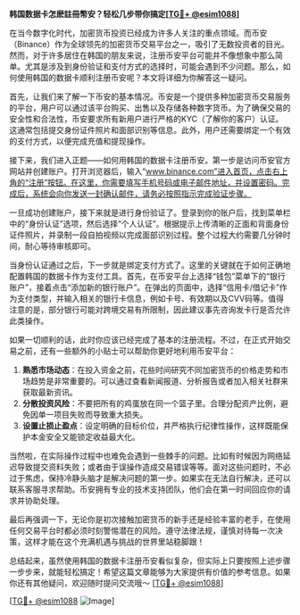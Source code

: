 **韩国数据卡怎麽註冊幣安？轻松几步带你搞定[[TG💪+ @esim1088](https://t.me/s/esim1088)]**

在当今数字化时代，加密货币投资已经成为许多人关注的重点领域。而币安（Binance）作为全球领先的加密货币交易平台之一，吸引了无数投资者的目光。然而，对于许多居住在韩国的朋友来说，注册币安平台可能并不像想象中那么简单。尤其是涉及到身份验证和支付方式的选择时，可能会遇到不少问题。那么，如何使用韩国的数据卡顺利注册币安呢？本文将详细为你解答这一疑问。

首先，让我们来了解一下币安的基本情况。币安是一个提供多种加密货币交易服务的平台，用户可以通过该平台购买、出售以及存储各种数字货币。为了确保交易的安全性和合法性，币安要求所有新用户进行严格的KYC（了解你的客户）认证。这通常包括提交身份证件照片和面部识别等信息。此外，用户还需要绑定一个有效的支付方式，以便完成充值和提现操作。

接下来，我们进入正题——如何用韩国的数据卡注册币安。第一步是访问币安官方网站并创建账户。打开浏览器后，输入“www.binance.com”进入首页，点击右上角的“注册”按钮。在这里，你需要填写手机号码或电子邮件地址，并设置密码。完成后，系统会向你发送一封确认邮件，请务必按照指示完成验证步骤。

一旦成功创建账户，接下来就是进行身份验证了。登录到你的账户后，找到菜单栏中的“身份认证”选项，然后选择“个人认证”。根据提示上传清晰的正面和背面身份证件照片，并录制一段自拍视频以完成面部识别过程。整个过程大约需要几分钟时间，耐心等待审核即可。

当身份认证通过之后，下一步就是绑定支付方式了。这里的关键就在于如何正确地配置韩国的数据卡作为支付工具。首先，在币安平台上选择“钱包”菜单下的“银行账户”，接着点击“添加新的银行账户”。在弹出的页面中，选择“信用卡/借记卡”作为支付类型，并输入相关的银行卡信息，例如卡号、有效期以及CVV码等。值得注意的是，部分银行可能对跨境交易有所限制，因此建议事先咨询发卡行是否允许此类操作。

如果一切顺利的话，此时你应该已经完成了基本的注册流程。不过，在正式开始交易之前，还有一些额外的小贴士可以帮助你更好地利用币安平台：

1. **熟悉市场动态**：在投入资金之前，花些时间研究不同加密货币的价格走势和市场趋势是非常重要的。可以通过查看新闻报道、分析报告或者加入相关社群来获取最新资讯。
2. **分散投资风险**：不要把所有的鸡蛋放在同一个篮子里。合理分配资产比例，避免因单一项目失败而导致重大损失。
3. **设置止损止盈点**：设定明确的目标价位，并严格执行纪律性操作，这样既能保护本金安全又能锁定收益最大化。

当然啦，在实际操作过程中也难免会遇到一些棘手的问题。比如有时候因为网络延迟导致提交资料失败；或者由于误操作造成交易错误等等。面对这些问题时，不必过于焦虑，保持冷静头脑才是解决问题的第一步。如果实在无法自行解决，还可以联系客服寻求帮助。币安拥有专业的技术支持团队，他们会在第一时间回应你的请求并协助处理。

最后再强调一下，无论你是初次接触加密货币的新手还是经验丰富的老手，在使用任何交易平台时都必须时刻警惕潜在的风险。遵守法律法规，谨慎对待每一次决策，这样才能在这个充满机遇与挑战的世界里站稳脚跟！

总结起来，虽然使用韩国的数据卡注册币安看似复杂，但实际上只要按照上述步骤一步步来，就能轻松搞定！希望这篇文章能够为大家提供有价值的参考信息。如果你还有其他疑问，欢迎随时提问交流哦～ [[TG💪+ @esim1088](https://t.me/s/esim1088)]

[[TG💪+ @esim1088](https://t.me/s/esim1088) ![Image](https://i.postimg.cc/4NQfJmqS/Snipaste-2025-05-13-00-14-12.png)]